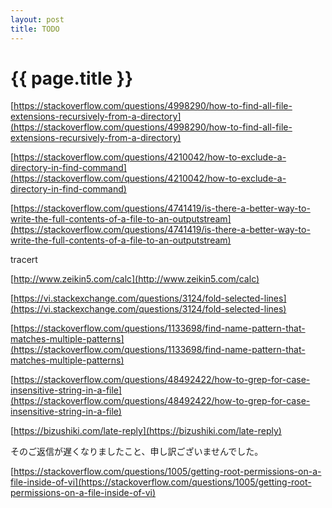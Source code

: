 ```yaml
---
layout: post
title: TODO
---
```

{{ page.title }}
=============

[https://stackoverflow.com/questions/4998290/how-to-find-all-file-extensions-recursively-from-a-directory](https://stackoverflow.com/questions/4998290/how-to-find-all-file-extensions-recursively-from-a-directory)

[https://stackoverflow.com/questions/4210042/how-to-exclude-a-directory-in-find-command](https://stackoverflow.com/questions/4210042/how-to-exclude-a-directory-in-find-command)

[https://stackoverflow.com/questions/4741419/is-there-a-better-way-to-write-the-full-contents-of-a-file-to-an-outputstream](https://stackoverflow.com/questions/4741419/is-there-a-better-way-to-write-the-full-contents-of-a-file-to-an-outputstream)

tracert

[http://www.zeikin5.com/calc](http://www.zeikin5.com/calc)

[https://vi.stackexchange.com/questions/3124/fold-selected-lines](https://vi.stackexchange.com/questions/3124/fold-selected-lines)

[https://stackoverflow.com/questions/1133698/find-name-pattern-that-matches-multiple-patterns](https://stackoverflow.com/questions/1133698/find-name-pattern-that-matches-multiple-patterns)

[https://stackoverflow.com/questions/48492422/how-to-grep-for-case-insensitive-string-in-a-file](https://stackoverflow.com/questions/48492422/how-to-grep-for-case-insensitive-string-in-a-file)

[https://bizushiki.com/late-reply](https://bizushiki.com/late-reply)

そのご返信が遅くなりましたこと、申し訳ございませんでした。

[https://stackoverflow.com/questions/1005/getting-root-permissions-on-a-file-inside-of-vi](https://stackoverflow.com/questions/1005/getting-root-permissions-on-a-file-inside-of-vi)





